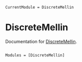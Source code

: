 ```@meta
CurrentModule = DiscreteMellin
```

# DiscreteMellin

Documentation for [DiscreteMellin](https://github.com/alex-nunn/DiscreteMellin.jl).

```@index
```

```@autodocs
Modules = [DiscreteMellin]
```
